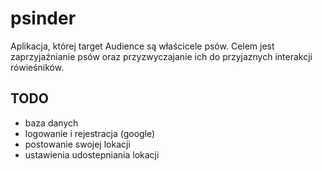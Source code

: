 # psinder
Aplikacja, której target Audience są właścicele psów. Celem jest zaprzyjaźnianie psów oraz przyzwyczajanie ich do przyjaznych interakcji rówieśników.

## TODO
- baza danych
- logowanie i rejestracja (google)
- postowanie swojej lokacji
- ustawienia udostepniania lokacji
